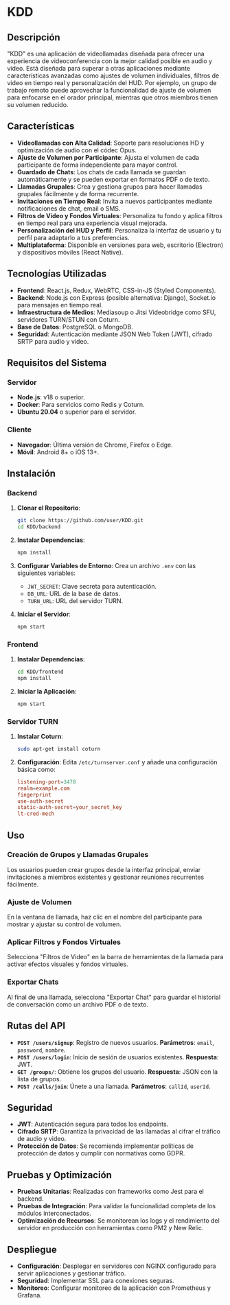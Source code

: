 # **KDD**

## **Descripción**

"KDD" es una aplicación de videollamadas diseñada para ofrecer una experiencia de videoconferencia con la mejor calidad posible en audio y video. Está diseñada para superar a otras aplicaciones mediante características avanzadas como ajustes de volumen individuales, filtros de video en tiempo real y personalización del HUD. Por ejemplo, un grupo de trabajo remoto puede aprovechar la funcionalidad de ajuste de volumen para enfocarse en el orador principal, mientras que otros miembros tienen su volumen reducido.

## **Características**

- **Videollamadas con Alta Calidad**: Soporte para resoluciones HD y optimización de audio con el códec Opus.
- **Ajuste de Volumen por Participante**: Ajusta el volumen de cada participante de forma independiente para mayor control.
- **Guardado de Chats**: Los chats de cada llamada se guardan automáticamente y se pueden exportar en formatos PDF o de texto.
- **Llamadas Grupales**: Crea y gestiona grupos para hacer llamadas grupales fácilmente y de forma recurrente.
- **Invitaciones en Tiempo Real**: Invita a nuevos participantes mediante notificaciones de chat, email o SMS.
- **Filtros de Video y Fondos Virtuales**: Personaliza tu fondo y aplica filtros en tiempo real para una experiencia visual mejorada.
- **Personalización del HUD y Perfil**: Personaliza la interfaz de usuario y tu perfil para adaptarlo a tus preferencias.
- **Multiplataforma**: Disponible en versiones para web, escritorio (Electron) y dispositivos móviles (React Native).

## **Tecnologías Utilizadas**

- **Frontend**: React.js, Redux, WebRTC, CSS-in-JS (Styled Components).
- **Backend**: Node.js con Express (posible alternativa: Django), Socket.io para mensajes en tiempo real.
- **Infraestructura de Medios**: Mediasoup o Jitsi Videobridge como SFU, servidores TURN/STUN con Coturn.
- **Base de Datos**: PostgreSQL o MongoDB.
- **Seguridad**: Autenticación mediante JSON Web Token (JWT), cifrado SRTP para audio y video.

## **Requisitos del Sistema**

### **Servidor**

- **Node.js**: v18 o superior.
- **Docker**: Para servicios como Redis y Coturn.
- **Ubuntu 20.04** o superior para el servidor.

### **Cliente**

- **Navegador**: Última versión de Chrome, Firefox o Edge.
- **Móvil**: Android 8+ o iOS 13+.

## **Instalación**

### **Backend**

1. **Clonar el Repositorio**:

   ```bash
   git clone https://github.com/user/KDD.git
   cd KDD/backend
   ```
2. **Instalar Dependencias**:

   ```bash
   npm install
   ```
3. **Configurar Variables de Entorno**:
   Crea un archivo `.env` con las siguientes variables:

   - `JWT_SECRET`: Clave secreta para autenticación.
   - `DB_URL`: URL de la base de datos.
   - `TURN_URL`: URL del servidor TURN.
4. **Iniciar el Servidor**:

   ```bash
   npm start
   ```

### **Frontend**

1. **Instalar Dependencias**:

   ```bash
   cd KDD/frontend
   npm install
   ```
2. **Iniciar la Aplicación**:

   ```bash
   npm start
   ```

### **Servidor TURN**

1. **Instalar Coturn**:

   ```bash
   sudo apt-get install coturn
   ```
2. **Configuración**:
   Edita `/etc/turnserver.conf` y añade una configuración básica como:

   ```conf
   listening-port=3478
   realm=example.com
   fingerprint
   use-auth-secret
   static-auth-secret=your_secret_key
   lt-cred-mech
   ```

## **Uso**

### **Creación de Grupos y Llamadas Grupales**

Los usuarios pueden crear grupos desde la interfaz principal, enviar invitaciones a miembros existentes y gestionar reuniones recurrentes fácilmente.

### **Ajuste de Volumen**

En la ventana de llamada, haz clic en el nombre del participante para mostrar y ajustar su control de volumen.

### **Aplicar Filtros y Fondos Virtuales**

Selecciona "Filtros de Video" en la barra de herramientas de la llamada para activar efectos visuales y fondos virtuales.

### **Exportar Chats**

Al final de una llamada, selecciona "Exportar Chat" para guardar el historial de conversación como un archivo PDF o de texto.

## **Rutas del API**

- **`POST /users/signup`**: Registro de nuevos usuarios. **Parámetros**: `email`, `password`, `nombre`.
- **`POST /users/login`**: Inicio de sesión de usuarios existentes. **Respuesta**: JWT.
- **`GET /groups/`**: Obtiene los grupos del usuario. **Respuesta**: JSON con la lista de grupos.
- **`POST /calls/join`**: Únete a una llamada. **Parámetros**: `callId`, `userId`.

## **Seguridad**

- **JWT**: Autenticación segura para todos los endpoints.
- **Cifrado SRTP**: Garantiza la privacidad de las llamadas al cifrar el tráfico de audio y video.
- **Protección de Datos**: Se recomienda implementar políticas de protección de datos y cumplir con normativas como GDPR.

## **Pruebas y Optimización**

- **Pruebas Unitarias**: Realizadas con frameworks como Jest para el backend.
- **Pruebas de Integración**: Para validar la funcionalidad completa de los módulos interconectados.
- **Optimización de Recursos**: Se monitorean los logs y el rendimiento del servidor en producción con herramientas como PM2 y New Relic.

## **Despliegue**

- **Configuración**: Desplegar en servidores con NGINX configurado para servir aplicaciones y gestionar tráfico.
- **Seguridad**: Implementar SSL para conexiones seguras.
- **Monitoreo**: Configurar monitoreo de la aplicación con Prometheus y Grafana.
